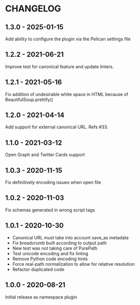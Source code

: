 CHANGELOG
=========

1.3.0 - 2025-01-15
------------------

Add ability to configure the plugin via the Pelican settings file

1.2.2 - 2021-06-21
------------------

Improve test for canonical feature and update linters.

1.2.1 - 2021-05-16
------------------

Fix addition of undesirable white space in HTML because of BeautifulSoup.prettify()

1.2.0 - 2021-04-14
------------------

Add support for external canonical URL. Refs #33.

1.1.0 - 2021-03-12
------------------

Open Graph and Twitter Cards support

1.0.3 - 2020-11-15
------------------

Fix definitively encoding issues when open file

1.0.2 - 2020-11-03
------------------

Fix schemas generated in wrong script tags

1.0.1 - 2020-10-30
------------------

* Canonical URL must take into account save_as metadata
* Fix breadcrumb built according to output path
* New test was not taking care of PurePath
* Test unicode encoding and fix linting
* Remove Python code encoding hints
* Force real-path normalization to allow for relative resolution
* Refactor duplicated code

1.0.0 - 2020-08-21
------------------

Initial release as namespace plugin
